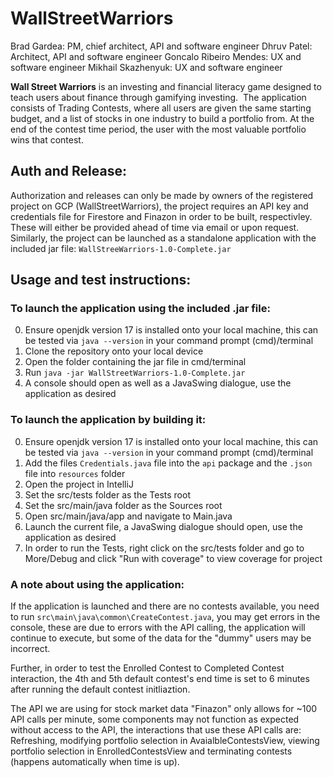 # WallStreetWarriors
Brad Gardea: PM, chief architect, API and software engineer 
Dhruv Patel: Architect, API and software engineer
Goncalo Ribeiro Mendes: UX and software engineer
Mikhail Skazhenyuk: UX and software engineer

**Wall Street Warriors** is an investing and financial literacy game designed to teach users about finance through gamifying investing.  ​
The application consists of Trading Contests, where all users are given the same starting budget, and a list of stocks in one industry to build a portfolio from.​
At the end of the contest time period, the user with the most valuable portfolio wins that contest.


## Auth and Release:

Authorization and releases can only be made by owners of the registered project on GCP (WallStreetWarriors), the project requires an API key and credentials file for Firestore and Finazon in order to be built, respectivley. These will either be provided ahead of time via email or upon request. 
Similarly, the project can be launched as a standalone application with the included jar file: `WallStreeWarriors-1.0-Complete.jar`


## Usage and test instructions:
### **To launch the application using the included .jar file:**

0. Ensure openjdk version 17 is installed onto your local machine, this can be tested via `java --version` in your command prompt (cmd)/terminal
1. Clone the repository onto your local device
2. Open the folder containing the jar file in cmd/terminal
3. Run `java -jar WallStreetWarriors-1.0-Complete.jar`
4. A console should open as well as a JavaSwing dialogue, use the application as desired

### **To launch the application by building it:**

0. Ensure openjdk version 17 is installed onto your local machine, this can be tested via `java --version` in your command prompt (cmd)/terminal
1. Add the files `Credentials.java` file into the `api` package and the `.json` file into `resources` folder
2. Open the project in IntelliJ
3. Set the src/tests folder as the Tests root
4. Set the src/main/java folder as the Sources root
5. Open src/main/java/app and navigate to Main.java
6. Launch the current file, a JavaSwing dialogue should open, use the application as desired
7. In order to run the Tests, right click on the src/tests folder and go to More/Debug and click "Run with coverage" to view coverage for project


### **A note about using the application**:
If the application is launched and there are no contests available, you need to run `src\main\java\common\CreateContest.java`, you may get errors in the console, these are due to errors with the API calling, the application will continue to execute, but some of the data for the "dummy" users may be incorrect. 

Further, in order to test the Enrolled Contest to Completed Contest interaction, the 4th and 5th default contest's end time is set to 6 minutes after running the default contest initliaztion. 

The API we are using for stock market data "Finazon" only allows for ~100 API calls per minute, some components may not function as expected without access to the API, the interactions that use these API calls are: Refreshing, modifying portfolio selection in AvaialbleContestsView, viewing portfolio selection in EnrolledContestsView and terminating contests (happens automatically when time is up).
